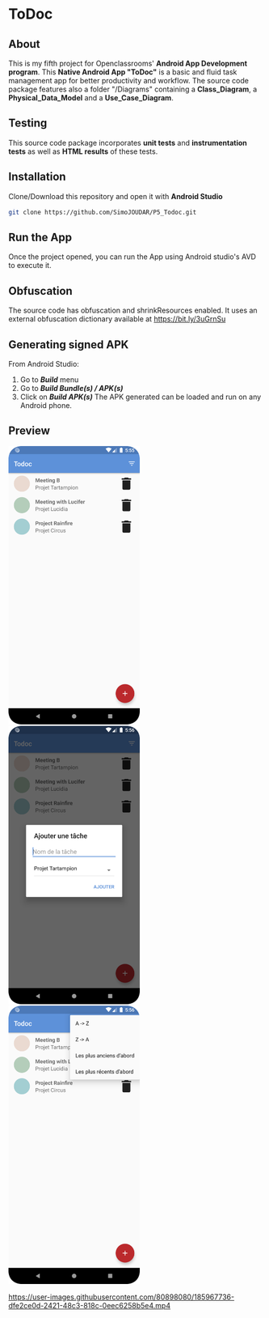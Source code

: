 # ToDoc

## About
This is my fifth project for Openclassrooms' **Android App Development program**.
This **Native Android App "ToDoc"** is a basic and fluid task management app for better productivity and workflow.
The source code package features also a folder "/Diagrams" containing a  **Class_Diagram**, a  **Physical_Data_Model** and a  **Use_Case_Diagram**.

## Testing
This source code package incorporates **unit tests** and **instrumentation tests** as well as **HTML results** of these tests.

## Installation
Clone/Download this repository and open it with **Android Studio**
```bash
git clone https://github.com/SimoJOUDAR/P5_Todoc.git
```

## Run the App
Once the project opened, you can run the App using Android studio's AVD to execute it.

## Obfuscation
The source code has obfuscation and shrinkResources enabled. It uses an external obfuscation dictionary available at https://bit.ly/3uGrnSu

## Generating signed APK
From Android Studio:
1. Go to ***Build*** menu
2. Go to ***Build Bundle(s) / APK(s)***
3. Click on ***Build APK(s)***
   The APK generated can be loaded and run on any Android phone.

## Preview
<img src = "media/P5_Todoc_1.png" height="550"> <img src = "media/P5_Todoc_2.png" height="550"> <img src = "media/P5_Todoc_3.png" height="550">

https://user-images.githubusercontent.com/80898080/185967736-dfe2ce0d-2421-48c3-818c-0eec6258b5e4.mp4